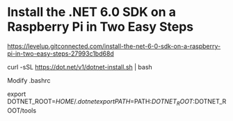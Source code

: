 # Install the .NET 6.0 SDK on a Raspberry Pi in Two Easy Steps

https://levelup.gitconnected.com/install-the-net-6-0-sdk-on-a-raspberry-pi-in-two-easy-steps-27993c1bd68d

curl -sSL https://dot.net/v1/dotnet-install.sh | bash

Modify .bashrc

export DOTNET_ROOT=$HOME/.dotnet
export PATH=$PATH:$DOTNET_ROOT:$DOTNET_ROOT/tools